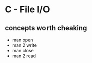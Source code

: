 **C - File I/O**
======================
concepts worth cheaking
---------------------------
- man open
- man 2 write
- man close 
- man 2 read
